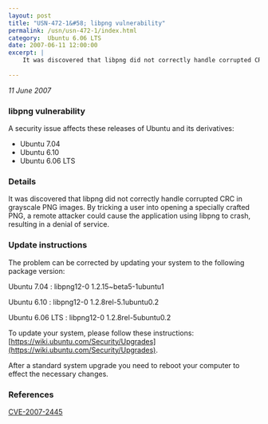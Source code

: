 ```yaml
---
layout: post
title: "USN-472-1&#58; libpng vulnerability"
permalink: /usn/usn-472-1/index.html
category:  Ubuntu 6.06 LTS
date: 2007-06-11 12:00:00
excerpt: |
    It was discovered that libpng did not correctly handle corrupted CRC in grayscale PNG images.  By tricking a user into opening a specially crafted PNG, a remote attacker could cause the application using libpng to crash, resulting in a denial of service.
    
--- 
```

 
 

*11 June 2007*

### libpng vulnerability

A security issue affects these releases of Ubuntu and its derivatives:

* Ubuntu 7.04
* Ubuntu 6.10
* Ubuntu 6.06 LTS

### Details

It was discovered that libpng did not correctly handle corrupted CRC in grayscale PNG images. By tricking a user into opening a specially crafted PNG, a remote attacker could cause the application using libpng to crash, resulting in a denial of service.

### Update instructions

The problem can be corrected by updating your system to the following package version:

Ubuntu 7.04
 : libpng12-0 <span>1.2.15~beta5-1ubuntu1</span>

Ubuntu 6.10
 : libpng12-0 <span>1.2.8rel-5.1ubuntu0.2</span>

Ubuntu 6.06 LTS
 : libpng12-0 <span>1.2.8rel-5ubuntu0.2</span>

To update your system, please follow these instructions: [https://wiki.ubuntu.com/Security/Upgrades](https://wiki.ubuntu.com/Security/Upgrades).

After a standard system upgrade you need to reboot your computer to effect the necessary changes.

### References

 
 [CVE-2007-2445](http://people.ubuntu.com/~ubuntu-security/cve/CVE-2007-2445)
 

